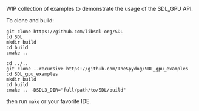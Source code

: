 WIP collection of examples to demonstrate the usage of the SDL_GPU API.

To clone and build:
```
git clone https://github.com/libsdl-org/SDL
cd SDL
mkdir build
cd build
cmake ..

cd ../..
git clone --recursive https://github.com/TheSpydog/SDL_gpu_examples
cd SDL_gpu_examples
mkdir build
cd build
cmake .. -DSDL3_DIR="full/path/to/SDL/build"
```
then run `make` or your favorite IDE.

